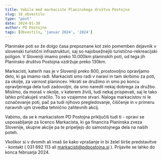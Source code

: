 ```yaml
---
title: Vabilo med markaciste Planinskega društva Postojna
slug: 18_obvestilo
type: "post"
date: 2024-01-30
author: PD Postojna
tags: [Obvestilo, 'januar 2024', '2024']
---
```



Planinske poti so že dolgo časa prepoznane kot zelo pomemben dejavnik v slovenski turistični infrastrukturi, saj so najobsežnejši turistično-rekreacijski poligon. V Sloveniji imamo preko 10.000km planinskih poti, od tega jih Planinsko društvo Postojna vzdržuje preko 130km.

Markacisti, katerih nas je v Sloveniji preko 800, prostovoljno opravljamo delo, ki ga imamo radi. Markacisti smo radi v naravi in tam skrbimo za poti, za okolje, za varnost planincev. Hkrati se družimo in smo po koncu opravljenega dela tudi zadovoljni, da smo naredil nekaj dobrega za družbo. Mislimo, da moraš v okolje, v katerem živiš, tudi nekaj prispevati, saj le tako lahko pričakuješ vračilo. To so vzajemne stvari. Naloga markacistov ni le označevanje poti, pač pa tudi njihovo pregledovanje, čiščenje in v primeru naravnih ujm izvedba tehnično zahtevnih akcij.

Vabimo, da se k markacistom PD Postojna priključiš tudi ti - opravi se usposabljanje za licenco Markacista, ki ga financira Planinska zveza Slovenije, skupne akcije pa te pripeljejo do samostojnega dela na naših poteh.

Vkolikor si v dvomih ali imaš še kako vprašanje in bi želel širše predstavitve - kontakt ( 031 692 113 ali markacisti@pdpostojna.si ). Prijavite se lahko do konca februarja 2024.

